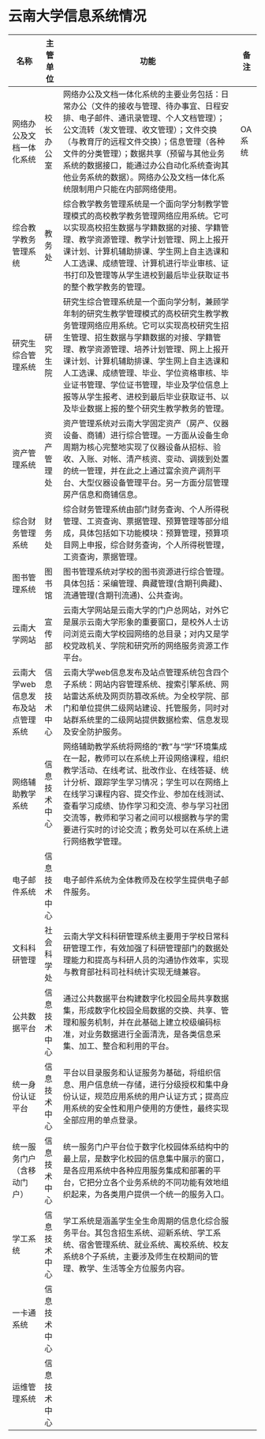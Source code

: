 # 云南大学信息系统情况


| 名称 | 主管单位 | 功能 | 备注 |
| --- | --- | --- | --- |
| 网络办公及文档一体化系统 | 校长办公室 | 网络办公及文档一体化系统的主要业务包括：日常办公（文件的接收与管理、待办事宜、日程安排、电子邮件、通讯录管理、个人文档管理）；公文流转（发文管理、收文管理）；文件交换（与教育厅的远程文件交换）；信息管理（各种文件的分类管理）；数据共享（预留与其他业务系统的数据接口，能通过办公自动化系统查询其他业务系统的数据）。网络办公及文档一体化系统限制用户只能在内部网络使用。 | OA系统 |
| 综合教学教务管理系统 | 教务处 | 综合教学教务管理系统是一个面向学分制教学管理模式的高校教学教务管理网络应用系统。它可以实现高校招生数据与学籍数据的对接、学籍管理、教学资源管理、教学计划管理、网上上报开课计划、计算机辅助排课、学生网上自主选课和人工选课、成绩管理、计算机进行毕业审核、证书打印及管理等从学生进校到最后毕业获取证书的整个教学教务的管理。 |  |
| 研究生综合管理系统 | 研究生院 | 研究生综合管理系统是一个面向学分制，兼顾学年制的研究生教学管理模式的高校研究生教学教务管理网络应用系统。它可以实现高校研究生招生管理、招生数据与学籍数据的对接、学籍管理、教学资源管理、培养计划管理、网上上报开课计划、计算机辅助排课、学生网上自主选课和人工选课、成绩管理、毕业、学位资格审核、毕业证书管理、学位证书管理，毕业及学位信息上报等从学生报考、进校到最后毕业获取证书、以及毕业数据上报的整个研究生教学教务的管理。 |  |
| 资产管理系统 | 资产管理处 | 资产管理系统对云南大学固定资产（房产、仪器设备、商铺）进行综合管理。一方面从设备生命周期为核心完整地实现了仪器设备从招标、验收、入账、对帐、清产核资、变动、调拨到处置的统一管理，并在此之上通过富余资产调剂平台、大型仪器设备管理平台。另一方面分层管理房产信息和商铺信息。 |  |
| 综合财务管理系统 | 财务处 | 综合财务管理系统由部门财务查询、个人所得税管理、工资查询、票据管理、预算管理等部分组成，具体包括如下功能模块：预算管理，预算项目网上申报，综合财务查询，个人所得税管理，工资查询，票据管理。 |  |
| 图书管理系统 | 图书馆 | 图书管理系统对学校的图书资源进行综合管理。具体包括：采编管理、典藏管理(含期刊典藏)、流通管理(含期刊流通)、公共查询。 |  |
| 云南大学网站 | 宣传部 | 云南大学网站是云南大学的门户总网站，对外它是展示云南大学形象的重要窗口，是校外人士访问浏览云南大学校园网络的总目录；对内又是学校党政机关、学院和研究所的网络服务资源工作平台。 |  |
| 云南大学web信息发布及站点管理系统 | 信息技术中心 | 云南大学web信息发布及站点管理系统包含四个子系统：网站内容管理系统、搜索引擎系统、网站雷达系统及网页防篡改系统。为全校学院、部门和单位提供二级网站建设、托管服务，同时对站群系统里的二级网站提供数据检索、信息发现及安全防护服务。 |  |
| 网络辅助教学系统 | 信息技术中心 | 网络辅助教学系统将网络的“教”与“学”环境集成在一起，教师可以在系统上开设网络课程，组织教学活动、在线考试、批改作业、在线答疑、统计分析、跟踪学生学习情况；学生可以在网络上在线学习课程内容、提交作业、参加在线测试、查看学习成绩、协作学习和交流、参与学习社团交流等，教师和学习者之间可以根据教与学的需要进行实时的讨论交流；教务处可以在系统上进行网络教学管理。 |  |
| 电子邮件系统 | 信息技术中心 | 电子邮件系统为全体教师及在校学生提供电子邮件服务。  |  |
| 文科科研管理 | 社会科学处 | 云南大学文科科研管理系统主要用于学校日常科研管理工作，有效加强了科研管理部门的数据处理能力和提高与科研人员的沟通协作效率，实现与教育部社科司社科统计实现无缝兼容。  |  |
| 公共数据平台  | 信息技术中心 | 通过公共数据平台构建数字化校园全局共享数据集，形成数字化校园全局数据的交换、共享、管理和服务机制，并在此基础上建立校级编码标准，对业务数据进行全面清洗，是各类信息采集、加工、整合和利用的平台。  |  |
| 统一身份认证平台  | 信息技术中心 | 平台以目录服务和认证服务为基础，将组织信息、用户信息统一存储，进行分级授权和集中身份认证，规范应用系统的用户认证方式；提高应用系统的安全性和用户使用的方便性，最终实现全部应用的单点登录。 |  |
| 统一服务门户（含移动门户） | 信息技术中心 | 统一服务门户平台位于数字化校园体系结构中的最上层，是数字化校园的信息集中展示的窗口，是各应用系统中各种应用服务集成和部署的平台，它把分立各个业务系统的不同功能有效地组织起来，为各类用户提供一个统一的服务入口。 |  |
| 学工系统 | 信息技术中心 | 学工系统是涵盖学生全生命周期的信息化综合服务平台。其包含招生系统、迎新系统、学工系统、宿舍管理系统、就业系统、离校系统、校友系统8个子系统，主要涉及师生在校期间的管理、教学、生活等全方位服务内容。  |  |
| 一卡通系统  | 信息技术中心 |  |  |
| 运维管理系统 | 信息技术中心 |  |  |

